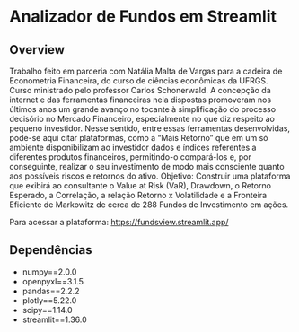# Analizador de Fundos em Streamlit

## Overview
Trabalho feito em parceria com Natália Malta de Vargas para a cadeira de Econometria Financeira, do curso de ciências econômicas da UFRGS. Curso ministrado pelo professor Carlos Schonerwald.
A concepção da internet e das ferramentas financeiras nela dispostas promoveram nos últimos anos um grande avanço no tocante à simplificação do processo decisório no Mercado Financeiro, especialmente no que diz respeito ao pequeno investidor.
Nesse sentido, entre essas ferramentas desenvolvidas, pode-se aqui citar plataformas, como a “Mais Retorno” que em um só ambiente disponibilizam ao investidor dados e índices referentes a diferentes produtos financeiros, permitindo-o compará-los e, por conseguinte, realizar o seu investimento de modo mais consciente quanto aos possíveis riscos e retornos do ativo.
Objetivo: Construir uma plataforma que exibirá ao consultante o Value at Risk (VaR), Drawdown, o Retorno Esperado, a Correlação, a relação Retorno x Volatilidade e a Fronteira Eficiente de Markowitz de cerca de 288 Fundos de Investimento em ações.

Para acessar a plataforma: https://fundsview.streamlit.app/

## Dependências
- numpy==2.0.0
- openpyxl==3.1.5
- pandas==2.2.2
- plotly==5.22.0
- scipy==1.14.0
- streamlit==1.36.0


